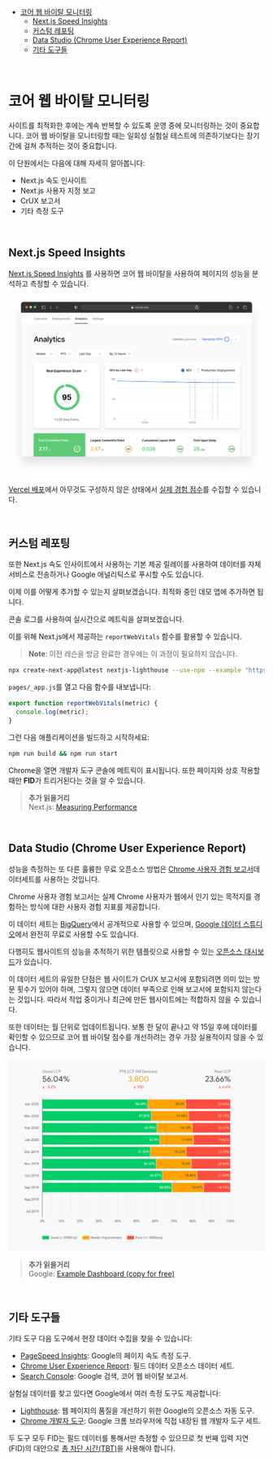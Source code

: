 - [코어 웹 바이탈 모니터링](#코어-웹-바이탈-모니터링)
  - [Next.js Speed Insights](#nextjs-speed-insights)
  - [커스텀 레포팅](#커스텀-레포팅)
  - [Data Studio (Chrome User Experience Report)](#data-studio-chrome-user-experience-report)
  - [기타 도구들](#기타-도구들)

<br />

# 코어 웹 바이탈 모니터링

사이트를 최적화한 후에는 계속 반복할 수 있도록 운영 중에 모니터링하는 것이 중요합니다. 코어 웹 바이탈을 모니터링할 때는 일회성 실험실 테스트에 의존하기보다는 장기간에 걸쳐 추적하는 것이 중요합니다.

이 단원에서는 다음에 대해 자세히 알아봅니다:

- Next.js 속도 인사이트
- Next.js 사용자 지정 보고
- CrUX 보고서
- 기타 측정 도구

<br />

## Next.js Speed Insights

[Next.js Speed Insights](https://nextjs.org/analytics) 를 사용하면 코어 웹 바이탈을 사용하여 페이지의 성능을 분석하고 측정할 수 있습니다.

![analytics](./assets/Monitoring%20yout%20Core%20Web%20Vitals/analytics.png)

[Vercel 배포](<(https://vercel.com/docs/concepts/speed-insights?utm_campaign=no-campaign#metrics?utm_source=next-site&utm_medium=learnpages&utm_campaign=no-campaign)>)에서 아무것도 구성하지 않은 상태에서 [실제 경험 점수](https://vercel.com/docs/concepts/speed-insights?utm_campaign=no-campaign#metrics?utm_source=next-site&utm_medium=learnpages&utm_campaign=no-campaign)를 수집할 수 있습니다.

<br />

## 커스텀 레포팅

또한 Next.js 속도 인사이트에서 사용하는 기본 제공 릴레이를 사용하여 데이터를 자체 서비스로 전송하거나 Google 애널리틱스로 푸시할 수도 있습니다.

이제 이를 어떻게 추가할 수 있는지 살펴보겠습니다. 최적화 중인 데모 앱에 추가하면 됩니다.

콘솔 로그를 사용하여 실시간으로 메트릭을 살펴보겠습니다.

이를 위해 Next.js에서 제공하는 `reportWebVitals` 함수를 활용할 수 있습니다.

> **Note**: 이전 레슨을 방금 완료한 경우에는 이 과정이 필요하지 않습니다.

```zsh
npx create-next-app@latest nextjs-lighthouse --use-npm --example "https://github.com/vercel/next-learn/tree/main/seo"
```

`pages/_app.js`를 열고 다음 함수를 내보냅니다:

```jsx
export function reportWebVitals(metric) {
  console.log(metric);
}
```

그런 다음 애플리케이션을 빌드하고 시작하세요:

```zsh
npm run build && npm run start
```

Chrome을 열면 개발자 도구 콘솔에 메트릭이 표시됩니다. 또한 페이지와 상호 작용할 때만 **FID**가 트리거된다는 것을 알 수 있습니다.

> **추가 읽을거리**  
> Next.js: [Measuring Performance](https://nextjs.org/docs/pages/building-your-application/optimizing/analytics)

<br />

## Data Studio (Chrome User Experience Report)

성능을 측정하는 또 다른 훌륭한 무료 오픈소스 방법은 [Chrome 사용자 경험 보고서](https://developers.google.com/web/tools/chrome-user-experience-report)데이터세트를 사용하는 것입니다.

Chrome 사용자 경험 보고서는 실제 Chrome 사용자가 웹에서 인기 있는 목적지를 경험하는 방식에 대한 사용자 경험 지표를 제공합니다.

이 데이터 세트는 [BigQuery](https://console.cloud.google.com/bigquery?project=chrome-ux-report&pli=1)에서 공개적으로 사용할 수 있으며, [Google 데이터 스튜디오](https://lookerstudio.google.com/overview?)에서 완전히 무료로 사용할 수도 있습니다.

다행히도 웹사이트의 성능을 추적하기 위한 템플릿으로 사용할 수 있는 [오픈소스 대시보드](https://lookerstudio.google.com/u/0/datasources/create?connectorId=AKfycbxk7u2UtsqzgaA7I0bvkaJbBPannEx0_zmeCsGh9bBZy7wFMLrQ8x24WxpBzk_ln2i7)가 있습니다.

이 데이터 세트의 유일한 단점은 웹 사이트가 CrUX 보고서에 포함되려면 의미 있는 방문 횟수가 있어야 하며, 그렇지 않으면 데이터 부족으로 인해 보고서에 포함되지 않는다는 것입니다. 따라서 작업 중이거나 최근에 만든 웹사이트에는 적합하지 않을 수 있습니다.

또한 데이터는 월 단위로 업데이트됩니다. 보통 한 달이 끝나고 약 15일 후에 데이터를 확인할 수 있으므로 코어 웹 바이탈 점수를 개선하려는 경우 가장 실용적이지 않을 수 있습니다.

![data-studio](./assets/Monitoring%20yout%20Core%20Web%20Vitals/data-studio.png)

> **추가 읽을거리**  
> Google: [Example Dashboard (copy for free)](https://web.dev/chrome-ux-report-data-studio-dashboard/)

<br />

## 기타 도구들

기타 도구
다음 도구에서 현장 데이터 수집을 찾을 수 있습니다:

- [PageSpeed Insights](https://developers.google.com/speed/pagespeed/insights/): Google의 페이지 속도 측정 도구.
- [Chrome User Experience Report](https://developers.google.com/web/tools/chrome-user-experience-report): 필드 데이터 오픈소스 데이터 세트.
- [Search Console](https://support.google.com/webmasters/answer/9205520): Google 검색, 코어 웹 바이탈 보고서.

실험실 데이터를 찾고 있다면 Google에서 여러 측정 도구도 제공합니다:

- [Lighthouse](https://developers.google.com/web/tools/lighthouse?hl%253Den): 웹 페이지의 품질을 개선하기 위한 Google의 오픈소스 자동 도구.
- [Chrome 개발자 도구](https://developer.chrome.com/docs/devtools/): Google 크롬 브라우저에 직접 내장된 웹 개발자 도구 세트.

두 도구 모두 FID는 필드 데이터를 통해서만 측정할 수 있으므로 첫 번째 입력 지연(FID)의 대안으로 [총 차단 시간(TBT)](https://web.dev/articles/tbt)을 사용해야 합니다.
